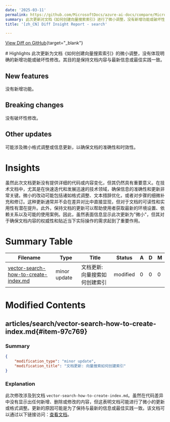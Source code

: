 ```yaml
---
date: '2025-03-11'
permalink: https://github.com/MicrosoftDocs/azure-ai-docs/compare/MicrosoftDocs:583ed79...MicrosoftDocs:f35ae63
summary: 此次更新对文档《如何创建向量搜索索引》进行了微小调整，没有新增功能或破坏性修改。更新的目的是确保文档内容保持最新且与最佳实践一致。尽管没有具体的代码或内容变化，这些小调整对确保信息准确性和时效性至关重要，从而提升文档的可读性和实用性。总体来看，虽然更新看似微小，但对于文档的权威性和实际操作的相关性具有重要影响。
title: '[zh_CN] Diff Insight Report - search'

---
```


[View Diff on GitHub](https://github.com/MicrosoftDocs/azure-ai-docs/compare/MicrosoftDocs:583ed79...MicrosoftDocs:f35ae63){target="_blank"}

<format>
# Highlights
此次更新为文档《如何创建向量搜索索引》的微小调整，没有体现明确的新增功能或破坏性修改。其目的是保持文档内容与最新信息或最佳实践一致。

## New features
没有新增功能。

## Breaking changes
没有破坏性修改。

## Other updates
可能涉及微小格式调整或信息更新，以确保文档的准确性和时效性。

# Insights
虽然此次文档更新没有提供详细的代码或内容变化，但其仍然具有重要意义。在技术文档中，尤其是在快速迭代和发展迅速的技术领域，确保信息的准确性和更新非常关键。微小的改动可能包括诸如格式调整、文本措辞优化，或者对步骤的细微补充和修订。这种更新通常并不会在差异对比中直接显现，但对于文档的可读性和实用性有潜在提升。此外，保持文档的更新可以帮助使用者获取最新的环境设置、依赖关系以及可能的使用案例。因此，虽然表面信息显示此次更新为"微小"，但其对于确保文档内容的权威性和贴近当下实际操作的需求起到了重要作用。
</format>

# Summary Table
|  Filename  | Type |    Title    | Status | A  | D  | M  |
|------------|------|-------------|--------|----|----|----|
| [vector-search-how-to-create-index.md](#item-97c769) | minor update | 文档更新: 向量搜索如何创建索引 | modified | 0 | 0 | 0 | 


# Modified Contents
## articles/search/vector-search-how-to-create-index.md{#item-97c769}

### Summary

```json
{
    "modification_type": "minor update",
    "modification_title": "文档更新: 向量搜索如何创建索引"
}
```

### Explanation
此次修改涉及到文档 `vector-search-how-to-create-index.md`。虽然在代码差异中没有显示出任何新增、删除或修改的内容，但这表明文档可能进行了微小的更新或格式调整。更新的原因可能是为了保持与最新的信息或最佳实践一致。该文档可以通过以下链接访问：[查看文档](https://github.com/MicrosoftDocs/azure-ai-docs/blob/f35ae63116e18f9384dd8e22460ee5c5c6375eb6/articles%2Fsearch%2Fvector-search-how-to-create-index.md)。


